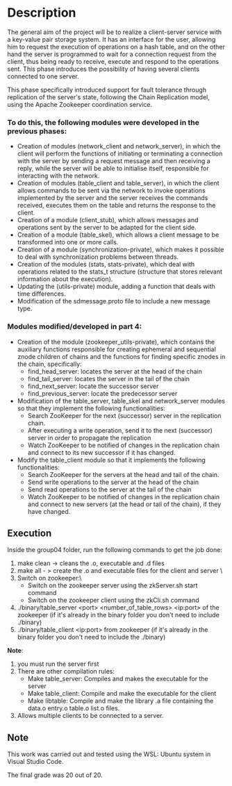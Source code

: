 # Description
The general aim of the project will be to realize a client-server service with a key-value pair storage system.
It has an interface for the user, allowing him to request the execution of operations on a hash table, and on the other hand the server is programmed to wait for a connection request from the client, thus being ready to receive, execute and respond to the operations sent. This phase introduces the possibility of having several clients connected to one server.

This phase specifically introduced support for fault tolerance through replication of the server's state, following the Chain Replication model, using the Apache Zookeeper coordination service.

### To do this, the following modules were developed in the previous phases:

- Creation of modules (network_client and network_server), in which the client will perform the functions of initiating or terminating a connection with the server by sending a request message and then receiving a reply, while the server will be able to initialise itself, responsible for interacting with the network.
- Creation of modules (table_client and table_server), in which the client allows commands to be sent via the network to invoke operations implemented by the server and the server receives the commands received, executes them on the table and returns the response to the client.
- Creation of a module (client_stub), which allows messages and operations sent by the server to be adapted for the client side.
- Creation of a module (table_skel), which allows a client message to be transformed into one or more calls.
- Creation of a module (synchronization-private), which makes it possible to deal with synchronization problems between threads.
- Creation of the modules (stats, stats-private), which deal with operations related to the stats_t structure (structure that stores relevant information about the execution).
- Updating the (utils-private) module, adding a function that deals with time differences.
- Modification of the sdmessage.proto file to include a new message type.

### Modules modified/developed in part 4:
- Creation of the module (zookeeper_utils-private), which contains the auxiliary functions responsible for creating ephemeral and sequential znode children of chains and the functions for finding specific znodes in the chain, specifically:
   - find_head_server: locates the server at the head of the chain
   - find_tail_server: locates the server in the tail of the chain
   - find_next_server: locate the successor server
   - find_previous_server: locate the predecessor server
- Modification of the table_server, table_skel and network_server modules so that they implement the following functionalities:
   - Search ZooKeeper for the next (successor) server in the replication chain.
   - After executing a write operation, send it to the next (successor) server in order to propagate the replication
   - Watch ZooKeeper to be notified of changes in the replication chain and connect to its new successor if it has changed.
- Modify the table_client module so that it implements the following functionalities:
  - Search ZooKeeper for the servers at the head and tail of the chain.
  - Send write operations to the server at the head of the chain
  - Send read operations to the server at the tail of the chain 
  - Watch ZooKeeper to be notified of changes in the replication chain and connect to new servers (at the head or tail of the chain),
      if they have changed.

## Execution

Inside the group04 folder, run the following commands to get the job done:  

1. make clean -> cleans the .o, executable and .d files  
2. make all - > create the .o and executable files for the client and server \
3. Switch on zookeeper:\
    - Switch on the zookeeper server using the zkServer.sh start command
    - Switch on the zookeeper client using the zkCli.sh command
4. ./binary/table_server \<port> <number_of_table_rows> \<ip:port> of the zookeeper (if it's already in the binary folder you don't need to include ./binary)  
5. ./binary/table_client \<ip:port> from zookeeper (if it's already in the binary folder you don't need to include the ./binary)

__Note__:

1. you must run the server first
2. There are other compilation rules:
    - Make table_server: Compiles and makes the executable for the server
    - Make table_client: Compile and make the executable for the client
    - Make libtable: Compile and make the library .a file containing the data.o entry.o table.o list.o files.
3. Allows multiple clients to be connected to a server.

## Note

This work was carried out and tested using the WSL: Ubuntu system in Visual Studio Code.

The final grade was 20 out of 20.
